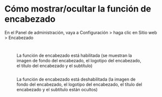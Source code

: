 # Cómo mostrar/ocultar la función de encabezado

En el Panel de administración, vaya a Configuración > haga clic en Sitio web > Encabezado

<figure><img src="../.gitbook/assets/Show.png" alt=""><figcaption></figcaption></figure>

<figure><img src="../.gitbook/assets/Header Show.png" alt=""><figcaption><p>La función de encabezado está habilitada (se muestran la imagen de fondo del encabezado, el logotipo del encabezado, el título del encabezado y el subtítulo)</p></figcaption></figure>

<figure><img src="../.gitbook/assets/Hidden Header.png" alt=""><figcaption><p>La función de encabezado está deshabilitada (la imagen de fondo del encabezado, el logotipo del encabezado, el título del encabezado y el subtítulo están ocultos)</p></figcaption></figure>
